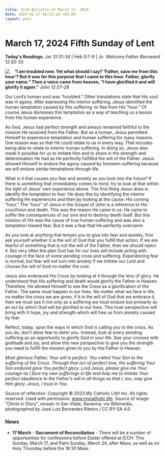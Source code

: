 ```yaml
---
title: ICCH Bulletin of March 17, 2024
date: 2024-02-17 06:21:14 +02:00
layout: post
---
```


# March 17, 2024 Fifth Sunday of Lent
<span style="float: right"><em>Welcome Father Bernward</em></span>
**Today's Readings:** Jer 31:31-34 | Heb 5:7-9 | Jn 12:20-33


<img style="float: left; margin-right: 1em;" src="https://blogger.googleusercontent.com/img/b/R29vZ2xl/AVvXsEjdiT77-u9Soba6oZSgD5AHUwpTFNMOi0D9aQ-bvO8mv6-vXX6lx79P_HCKxtzfiC_zFix_2GbvfbKDArzWfYXL_5NPWQ8p0J9Qco-G6LFXsokXjGwVxVf_fXcGg4GlKwZIMSbpdjdbLYdK/s640/Christ_in_Glory_-_Vaul_mosaic_-_San_Vitale_-_Ravenna_2016.jpg">

**“I am troubled now.  Yet what should I say? ‘Father, save me from this hour’? But it was for this purpose that I came to this hour. Father, glorify your name.” Then a voice came from heaven, “I have glorified it and will glorify it again.”** *John 12:27–28*

Our Lord’s human soul was “troubled.” Other translations state that His soul was in agony. After expressing His interior suffering, Jesus identified the human temptation caused by this suffering: to flee from His “hour.” Of course Jesus dismisses this temptation as a way of teaching us a lesson from His human experience.

As God, Jesus had perfect strength and always remained faithful to the mission He received from the Father. But as a human, Jesus permitted Himself to experience temptation and human suffering for many reasons. One reason was so that He could relate to us in every way. That includes being able to relate to interior human suffering. In doing so, Jesus also made it possible for us to imitate Him and to share in the strength and determination He had as He perfectly fulfilled the will of the Father. Jesus allowed Himself to endure the agony caused by foreseen suffering because we will endure similar temptations through life.

What is it that causes you fear and anxiety as you look into the future? If there is something that immediately comes to mind, try to look at that within the light of Jesus’ own experience above. The first thing Jesus does is identify the temptation to fear. He does this by identifying the interior suffering He experiences and then by looking at the cause: His coming “hour.” The “hour” of Jesus in the Gospel of John is a reference to His crucifixion and death. This was the reason He came to us. He came to suffer the consequences of our sins and to destroy death itself. But this mission of His was the cause of true human suffering and was also a temptation toward fear. But it was a fear that He perfectly overcame.

As you look at anything that tempts you to give into fear and anxiety, first ask yourself whether it is the will of God that you fulfill that action. If we are fearful of something that is not the will of the Father, then we should reject it. But very often the plan God has for our lives will include acting with courage in the face of some pending cross and suffering. Experiencing fear is normal, but fear will not turn into anxiety if we imitate our Lord and choose the will of God no matter the cost.

Jesus also embraced His Cross by looking at it through the lens of glory. He understood that His suffering and death would glorify the Father in Heaven. Therefore, He allowed Himself to see the Cross as a glorification of the Father. The same must happen in our lives. No matter what we face in life, no matter the cross we are given, if it is the will of God that we embrace it, then we must see it not only as a suffering we must endure but primarily as an act by which God will be glorified in our lives. This truer perspective will bring with it hope, joy and strength which will free us from anxiety caused by fear.

Reflect, today, upon the ways in which God is calling you to the cross. As you do, don’t allow fear to deter you. Instead, look at every pending suffering as an opportunity to glorify God in your life. See your crosses with gratitude and joy, and allow this new perspective to give you the strength you need to fulfill the mission given to you by the Father in Heaven.

*Most glorious Father, Your will is perfect. You called Your Son to the suffering of the Cross. Through that act of perfect love, the suffering Your Son endured gave You perfect glory. Lord Jesus, please give me Your courage as I face my own sufferings in life and help me to imitate Your perfect obedience to the Father’s will in all things so that I, too, may give Him glory. Jesus, I trust in You.*

Source of reflection: Copyright © 2023 My Catholic Life! Inc. All rights reserved. Used with permission. www.mycatholic.life.
Source of image: "Christ in Glory", mosaic in San Vitale, Ravenna; via Wikimedia, photographed by José Luiz Bernardes Ribeiro / CC BY-SA 4.0

### News 

* **17 March** - **Sacrament of Reconciliation** - There will be a number of opportunities for confessions before Easter offered at ICCH: This Sunday, March 17, and Palm Sunday, March 24, after Mass; as well as on Holy Thursday before the 18:30 Mass.
